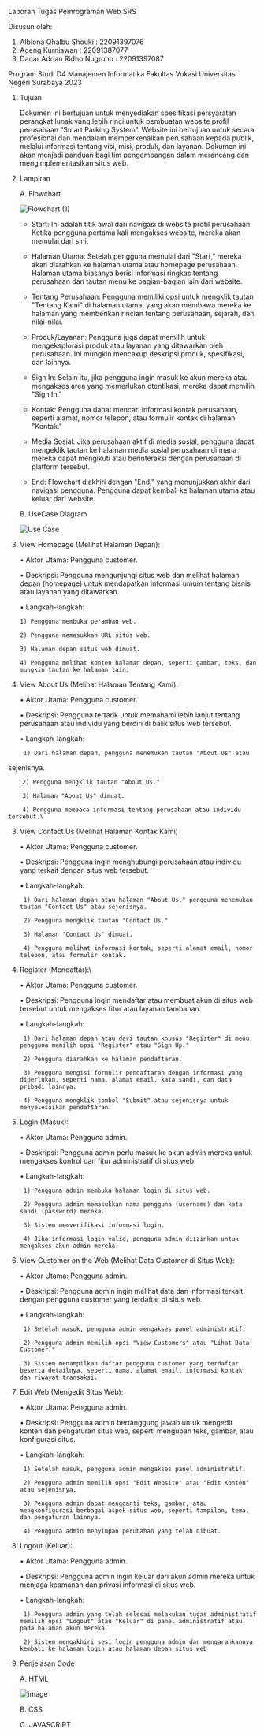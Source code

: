 Laporan Tugas Pemrograman Web SRS 

Disusun oleh:

  1. Albiona Qhalbu Shouki       : 22091397076
  2. Ageng Kurniawan             : 22091387077
  3. Danar Adrian Ridho Nugroho  : 22091397087

Program Studi D4 Manajemen Informatika Fakultas Vokasi Universitas Negeri Surabaya 2023

1. Tujuan

    Dokumen ini bertujuan untuk menyediakan spesifikasi persyaratan perangkat lunak yang lebih
rinci untuk pembuatan website profil perusahaan “Smart Parking System”. Website ini bertujuan
untuk secara profesional dan mendalam memperkenalkan perusahaan kepada publik, melalui
informasi tentang visi, misi, produk, dan layanan. Dokumen ini akan menjadi panduan bagi tim
pengembangan dalam merancang dan mengimplementasikan situs web.
   
2. Lampiran
   
   A. Flowchart

   ![Flowchart (1)](https://github.com/22091397087-DanarAdrianRidhoNugroho/kelompok6.github.io/assets/124551854/ac99ad84-5d38-4488-9cc7-6567f0ee9ac9)
   
   - Start: Ini adalah titik awal dari navigasi di website profil perusahaan. Ketika pengguna pertama kali mengakses website, mereka akan memulai dari sini.
   
   - Halaman Utama: Setelah pengguna memulai dari "Start," mereka akan diarahkan ke halaman utama atau homepage perusahaan. Halaman utama biasanya berisi informasi ringkas tentang perusahaan dan tautan menu ke bagian-bagian lain dari website.
   
   - Tentang Perusahaan: Pengguna memiliki opsi untuk mengklik tautan "Tentang Kami" di halaman utama, yang akan membawa mereka ke halaman yang memberikan rincian tentang perusahaan, sejarah, dan nilai-nilai.
   
   - Produk/Layanan: Pengguna juga dapat memilih untuk mengeksplorasi produk atau layanan yang ditawarkan oleh perusahaan. Ini mungkin mencakup deskripsi produk, spesifikasi, dan lainnya.
   
   - Sign In: Selain itu, jika pengguna ingin masuk ke akun mereka atau mengakses area yang memerlukan otentikasi, mereka dapat memilih "Sign In."
   
   - Kontak: Pengguna dapat mencari informasi kontak perusahaan, seperti alamat, nomor telepon, atau formulir kontak di halaman "Kontak."
   
   - Media Sosial: Jika perusahaan aktif di media sosial, pengguna dapat mengeklik tautan ke halaman media sosial perusahaan di mana mereka dapat mengikuti atau berinteraksi dengan perusahaan di platform tersebut.
   
   - End: Flowchart diakhiri dengan "End," yang menunjukkan akhir dari navigasi pengguna. Pengguna dapat kembali ke halaman utama atau keluar dari website.   

   B. UseCase Diagram

   ![Use Case](https://github.com/22091397087-DanarAdrianRidhoNugroho/kelompok6.github.io/assets/124551854/5ad985df-b6b7-439c-843a-756b407349e8)

  1. View Homepage (Melihat Halaman Depan):

      • Aktor Utama: Pengguna customer.
     
      • Deskripsi: Pengguna mengunjungi situs web dan melihat halaman depan (homepage) untuk mendapatkan informasi umum tentang bisnis atau layanan
yang ditawarkan.

      • Langkah-langkah:
     
         1) Pengguna membuka peramban web.
     
         2) Pengguna memasukkan URL situs web.
     
         3) Halaman depan situs web dimuat.
     
         4) Pengguna melihat konten halaman depan, seperti gambar, teks, dan mungkin tautan ke halaman lain.

2. View About Us (Melihat Halaman Tentang Kami):

     • Aktor Utama: Pengguna customer.
   
     • Deskripsi: Pengguna tertarik untuk memahami lebih lanjut tentang perusahaan atau
individu yang berdiri di balik situs web tersebut.

     • Langkah-langkah:
   
        1) Dari halaman depan, pengguna menemukan tautan "About Us" atau
sejenisnya.

        2) Pengguna mengklik tautan "About Us."
        
        3) Halaman "About Us" dimuat.
        
        4) Pengguna membaca informasi tentang perusahaan atau individu tersebut.\
        
3. View Contact Us (Melihat Halaman Kontak Kami)

     • Aktor Utama: Pengguna customer.

     • Deskripsi: Pengguna ingin menghubungi perusahaan atau individu yang terkait dengan situs web tersebut.

     • Langkah-langkah:
      
        1) Dari halaman depan atau halaman "About Us," pengguna menemukan tautan "Contact Us" atau sejenisnya.
      
        2) Pengguna mengklik tautan "Contact Us."
      
        3) Halaman "Contact Us" dimuat.
      
        4) Pengguna melihat informasi kontak, seperti alamat email, nomor telepon, atau formulir kontak.

4. Register (Mendaftar):\
   
     • Aktor Utama: Pengguna customer.

     • Deskripsi: Pengguna ingin mendaftar atau membuat akun di situs web tersebut untuk mengakses fitur atau layanan tambahan.

     • Langkah-langkah:
    
        1) Dari halaman depan atau dari tautan khusus "Register" di menu, pengguna memilih opsi "Register" atau "Sign Up."
      
        2) Pengguna diarahkan ke halaman pendaftaran.
      
        3) Pengguna mengisi formulir pendaftaran dengan informasi yang diperlukan, seperti nama, alamat email, kata sandi, dan data pribadi lainnya.
      
        4) Pengguna mengklik tombol "Submit" atau sejenisnya untuk menyelesaikan pendaftaran.

5. Login (Masuk):

     • Aktor Utama: Pengguna admin.

     • Deskripsi: Pengguna admin perlu masuk ke akun admin mereka untuk mengakses kontrol dan fitur administratif di situs web.

     • Langkah-langkah:
      
        1) Pengguna admin membuka halaman login di situs web.
      
        2) Pengguna admin memasukkan nama pengguna (username) dan kata sandi (password) mereka.
      
        3) Sistem memverifikasi informasi login.
      
        4) Jika informasi login valid, pengguna admin diizinkan untuk mengakses akun admin mereka.
      
6. View Customer on the Web (Melihat Data Customer di Situs Web):

     • Aktor Utama: Pengguna admin.

     • Deskripsi: Pengguna admin ingin melihat data dan informasi terkait dengan pengguna customer yang terdaftar di situs web.

     • Langkah-langkah:
    
        1) Setelah masuk, pengguna admin mengakses panel administratif.
      
        2) Pengguna admin memilih opsi "View Customers" atau "Lihat Data Customer."
      
        3) Sistem menampilkan daftar pengguna customer yang terdaftar beserta detailnya, seperti nama, alamat email, informasi kontak, dan riwayat transaksi.

7. Edit Web (Mengedit Situs Web):

     • Aktor Utama: Pengguna admin.

     • Deskripsi: Pengguna admin bertanggung jawab untuk mengedit konten dan pengaturan situs web, seperti mengubah teks, gambar, atau konfigurasi situs.

     • Langkah-langkah:
      
        1) Setelah masuk, pengguna admin mengakses panel administratif.
      
        2) Pengguna admin memilih opsi "Edit Website" atau "Edit Konten" atau sejenisnya.
      
        3) Pengguna admin dapat mengganti teks, gambar, atau mengkonfigurasi berbagai aspek situs web, seperti tampilan, tema, dan pengaturan lainnya.
      
        4) Pengguna admin menyimpan perubahan yang telah dibuat.

8. Logout (Keluar):

     • Aktor Utama: Pengguna admin.

     • Deskripsi: Pengguna admin ingin keluar dari akun admin mereka untuk menjaga keamanan dan privasi informasi di situs web.

     • Langkah-langkah:
      
        1) Pengguna admin yang telah selesai melakukan tugas administratif memilih opsi "Logout" atau "Keluar" di panel administratif atau pada halaman akun mereka.
      
        2) Sistem mengakhiri sesi login pengguna admin dan mengarahkannya kembali ke halaman login atau halaman depan situs web
   
4. Penjelasan Code
   
   A. HTML

   ![image](https://github.com/22091397087-DanarAdrianRidhoNugroho/kelompok6.github.io/assets/124551854/fb7bfa1e-b126-4006-9137-b20bbd0ff511)
  
   B. CSS
   
   C. JAVASCRIPT
